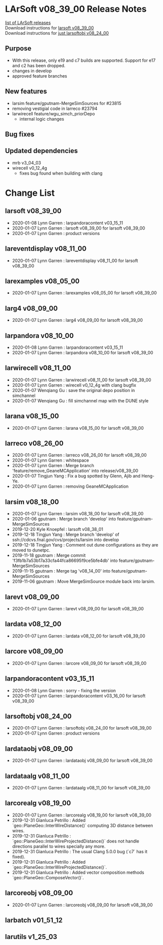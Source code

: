 # LArSoft v08_39_00 Release Notes



[list of LArSoft releases](LArSoft_release_list)  
Download instructions for [larsoft v08_39_00](https://scisoft.fnal.gov/scisoft/bundles/larsoft/v08_39_00/larsoft-v08_39_00.html)  
Download instructions for [just larsoftobj v08_24_00](https://scisoft.fnal.gov/scisoft/bundles/larsoftobj/v08_24_00/larsoftobj-v08_24_00.html)

## Purpose

-   With this release, only e19 and c7 builds are supported. Support for e17 and c2 has been dropped.
-   changes in develop
-   approved feature branches

## New features

-   larsim feature/gputnam-MergeSimSources for \#23815
-   removing vestigial code in larreco \#23794
-   larwirecell feature/wgu_simch_priorDepo
    -   internal logic changes

## Bug fixes

## Updated dependencies

-   mrb v3_04_03
-   wirecell v0_12_4g
    -   fixes bug found when building with clang

# Change List

## larsoft v08_39_00

-   2020-01-08 Lynn Garren : larpandoracontent v03_15_11
-   2020-01-07 Lynn Garren : larsoft v08_39_00 for larsoft v08_39_00
-   2020-01-07 Lynn Garren : product versions

## lareventdisplay v08_11_00

-   2020-01-07 Lynn Garren : lareventdisplay v08_11_00 for larsoft v08_39_00

## larexamples v08_05_00

-   2020-01-07 Lynn Garren : larexamples v08_05_00 for larsoft v08_39_00

## larg4 v08_09_00

-   2020-01-07 Lynn Garren : larg4 v08_09_00 for larsoft v08_39_00

## larpandora v08_10_00

-   2020-01-08 Lynn Garren : larpandoracontent v03_15_11
-   2020-01-07 Lynn Garren : larpandora v08_10_00 for larsoft v08_39_00

## larwirecell v08_11_00

-   2020-01-07 Lynn Garren : larwirecell v08_11_00 for larsoft v08_39_00
-   2020-01-07 Lynn Garren : wirecell v0_12_4g with clang bugfix
-   2020-01-07 Wenqiang Gu : save the original depo position in simchannel
-   2020-01-07 Wenqiang Gu : fill simchannel map with the DUNE style

## larana v08_15_00

-   2020-01-07 Lynn Garren : larana v08_15_00 for larsoft v08_39_00

## larreco v08_26_00

-   2020-01-07 Lynn Garren : larreco v08_26_00 for larsoft v08_39_00
-   2020-01-07 Lynn Garren : whitespace
-   2020-01-07 Lynn Garren : Merge branch 'feature/remove_GeaneMCApplication' into release/v08_39_00
-   2020-01-07 Tingjun Yang : Fix a bug spotted by Glenn, Ajib and Heng-Ye.
-   2020-01-07 Lynn Garren : removing GeaneMCApplication

## larsim v08_18_00

-   2020-01-07 Lynn Garren : larsim v08_18_00 for larsoft v08_39_00
-   2020-01-06 gputnam : Merge branch 'develop' into feature/gputnam-MergeSimSources
-   2019-12-20 Kyle Knoepfel : larsoft v08_38_01
-   2019-12-18 Tingjun Yang : Merge branch 'develop' of ssh://cdcvs.fnal.gov/cvs/projects/larsim into develop
-   2019-12-18 Tingjun Yang : Comment out dune configurations as they are moved to dunetpc.
-   2019-11-18 gputnam : Merge commit 'f3fb1b7a53b17a33cfa44fca86695f9ce5bfe4db' into feature/gputnam-MergeSimSources
-   2019-11-15 gputnam : Merge tag 'v08_14_00' into feature/gputnam-MergeSimSources
-   2019-11-06 gputnam : Move MergeSimSource module back into larsim.

## larevt v08_09_00

-   2020-01-07 Lynn Garren : larevt v08_09_00 for larsoft v08_39_00

## lardata v08_12_00

-   2020-01-07 Lynn Garren : lardata v08_12_00 for larsoft v08_39_00

## larcore v08_09_00

-   2020-01-07 Lynn Garren : larcore v08_09_00 for larsoft v08_39_00

## larpandoracontent v03_15_11

-   2020-01-08 Lynn Garren : sorry - fixing the version
-   2020-01-07 Lynn Garren : larpandoracontent v03_16_00 for larsoft v08_39_00

## larsoftobj v08_24_00

-   2020-01-07 Lynn Garren : larsoftobj v08_24_00 for larsoft v08_39_00
-   2020-01-07 Lynn Garren : product versions

## lardataobj v08_09_00

-   2020-01-07 Lynn Garren : lardataobj v08_09_00 for larsoft v08_39_00

## lardataalg v08_11_00

-   2020-01-07 Lynn Garren : lardataalg v08_11_00 for larsoft v08_39_00

## larcorealg v08_19_00

-   2020-01-07 Lynn Garren : larcorealg v08_19_00 for larsoft v08_39_00
-   2019-12-31 Gianluca Petrillo : Added \`geo::PlaneGeo::InterWireDistance()\` computing 3D distance between wires.
-   2019-12-31 Gianluca Petrillo : \`geo::PlaneGeo::InterWireProjectedDistance()\` does not handle directions parallel to wires specially any more.
-   2019-12-31 Gianluca Petrillo : The usual Clang 5.0.0 bug (\`c7\` has it fixed).
-   2019-12-31 Gianluca Petrillo : Added \`geo::PlaneGeo::InterWireProjectedDistance()\`.
-   2019-12-31 Gianluca Petrillo : Added vector composition methods \`geo::PlaneGeo::ComposeVector()\`.

## larcoreobj v08_09_00

-   2020-01-07 Lynn Garren : larcoreobj v08_09_00 for larsoft v08_39_00

## larbatch v01_51_12

## larutils v1_25_03
